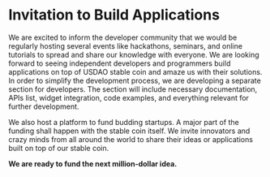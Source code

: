 # Invitation to Build Applications

We are excited to inform the developer community that we would be regularly hosting several events like hackathons, seminars, and online tutorials to spread and share our knowledge with everyone. We are looking forward to seeing independent developers and programmers build applications on top of USDAO stable coin and amaze us with their solutions. In order to simplify the development process, we are developing a separate section for developers. The section will include necessary documentation, APIs list, widget integration, code examples, and everything relevant for further development.

We also host a platform to fund budding startups. A major part of the funding shall happen with the stable coin itself. We invite innovators and crazy minds from all around the world to share their ideas or applications built on top of our stable coin.

**We are ready to fund the next million-dollar idea.**

